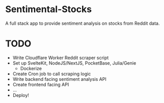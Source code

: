# Sentimental-Stocks
A full stack app to provide sentiment analysis on stocks from Reddit data.

# TODO
- Write Cloudflare Worker Reddit scraper script
- Set up SvelteKit, NodeJS/NextJS, PocketBase, Julia/Genie 
  - Dockerize
- Create Cron job to call scraping logic
- Write backend facing sentiment analysis API 
- Create frontend facing API
- ...
- Deploy!


